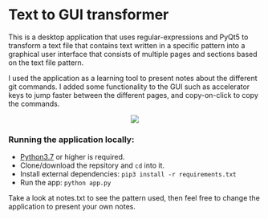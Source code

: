 # Text to GUI transformer

This is a desktop application that uses regular-expressions and PyQt5 to transform a text file that contains text written in a specific pattern into a graphical user interface that consists of multiple pages and sections based on the text file pattern.

I used the application as a learning tool to present notes about the different git commands. I added some functionality to the GUI such as accelerator keys to jump faster between the different pages, and copy-on-click to copy the commands.


<p align="center">
  <img src="https://user-images.githubusercontent.com/42389687/59371566-aca0f400-8d45-11e9-9c60-467c71469984.PNG">
</p>

### Running the application locally:
-  [Python3.7](https://www.python.org/downloads/) or higher is required.
- Clone/download the repsitory and `cd` into it.
- Install external dependencies: `pip3 install -r requirements.txt`
- Run the app: `python app.py`

Take a look at notes.txt to see the pattern used, then feel free to change the application to present your own notes.
